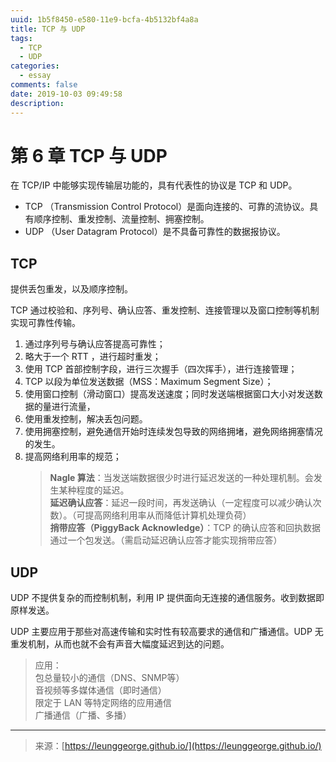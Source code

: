 ```yaml
---
uuid: 1b5f8450-e580-11e9-bcfa-4b5132bf4a8a
title: TCP 与 UDP
tags:
  - TCP
  - UDP
categories:
  - essay
comments: false
date: 2019-10-03 09:49:58
description:
---
```




# 第 6 章 TCP 与 UDP

在 TCP/IP 中能够实现传输层功能的，具有代表性的协议是 TCP 和 UDP。

- TCP （Transmission Control Protocol）是面向连接的、可靠的流协议。具有顺序控制、重发控制、流量控制、拥塞控制。
- UDP （User Datagram Protocol）是不具备可靠性的数据报协议。

<!--more-->


## TCP

提供丢包重发，以及顺序控制。

TCP 通过校验和、序列号、确认应答、重发控制、连接管理以及窗口控制等机制实现可靠性传输。

1. 通过序列号与确认应答提高可靠性；
2. 略大于一个 RTT ，进行超时重发；
3. 使用 TCP 首部控制字段，进行三次握手（四次挥手），进行连接管理；
4. TCP 以段为单位发送数据（MSS：Maximum Segment Size）；
5. 使用窗口控制（滑动窗口）提高发送速度；同时发送端根据窗口大小对发送数据的量进行流量，
6. 使用重发控制，解决丢包问题。
7. 使用拥塞控制，避免通信开始时连续发包导致的网络拥堵，避免网络拥塞情况的发生。
8. 提高网络利用率的规范；  
   > **Nagle 算法**：当发送端数据很少时进行延迟发送的一种处理机制。会发生某种程度的延迟。  
   > **延迟确认应答**：延迟一段时间，再发送确认（一定程度可以减少确认次数）。（可提高网络利用率从而降低计算机处理负荷）  
   > **捎带应答（PiggyBack Acknowledge）**：TCP 的确认应答和回执数据通过一个包发送。（需启动延迟确认应答才能实现捎带应答）
   
## UDP

UDP 不提供复杂的而控制机制，利用 IP 提供面向无连接的通信服务。收到数据即原样发送。

UDP 主要应用于那些对高速传输和实时性有较高要求的通信和广播通信。UDP 无重发机制，从而也就不会有声音大幅度延迟到达的问题。

> 应用：  
> 包总量较小的通信（DNS、SNMP等）  
> 音视频等多媒体通信（即时通信）  
> 限定于 LAN 等特定网络的应用通信  
> 广播通信（广播、多播）  




---
<link rel="stylesheet" href="http://yandex.st/highlightjs/6.1/styles/default.min.css">
<script src="http://yandex.st/highlightjs/6.1/highlight.min.js"></script>
<script>
hljs.tabReplace = ' ';
hljs.initHighlightingOnLoad();
</script>

> 来源：[https://leunggeorge.github.io/](https://leunggeorge.github.io/)  
